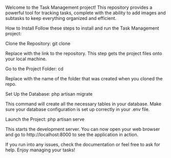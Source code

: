 Welcome to the Task Management project! This repository provides a powerful tool for tracking tasks, complete with the ability to add images and subtasks to keep everything organized and efficient.

How to Install
Follow these steps to install and run the Task Management project: 

Clone the Repository:
git clone <repository-url>

Replace <repository-url> with the link to the repository. This step gets the project files onto your local machine.

Go to the Project Folder:
cd <project-directory>

Replace <project-directory> with the name of the folder that was created when you cloned the repo.

Set Up the Database:
php artisan migrate

This command will create all the necessary tables in your database. Make sure your database configuration is set up correctly in your .env file.

Launch the Project:
php artisan serve

This starts the development server. You can now open your web browser and go to http://localhost:8000 to see the application in action.

If you run into any issues, check the documentation or feel free to ask for help. Enjoy managing your tasks!
